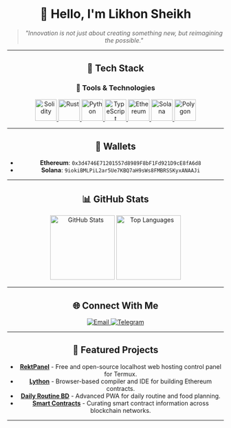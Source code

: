 <div align="center">

# 👋 Hello, I'm **Likhon Sheikh**  
> _"Innovation is not just about creating something new, but reimagining the possible."_

---

## 🚀 Tech Stack  
### 🔧 Tools & Technologies  
<div align="center">
  <a href="https://soliditylang.org/" target="_blank">
    <img src="https://cdn.jsdelivr.net/gh/devicons/devicon/icons/solidity/solidity-original.svg" width="50" alt="Solidity" />
  </a>
  <a href="https://www.rust-lang.org/" target="_blank">
    <img src="https://cdn.jsdelivr.net/gh/devicons/devicon/icons/rust/rust-plain.svg" width="50" alt="Rust" />
  </a>
  <a href="https://www.python.org/" target="_blank">
    <img src="https://cdn.jsdelivr.net/gh/devicons/devicon/icons/python/python-original.svg" width="50" alt="Python" />
  </a>
  <a href="https://www.typescriptlang.org/" target="_blank">
    <img src="https://cdn.jsdelivr.net/gh/devicons/devicon/icons/typescript/typescript-original.svg" width="50" alt="TypeScript" />
  </a>
  <a href="https://ethereum.org/" target="_blank">
    <img src="https://cryptologos.cc/logos/ethereum-eth-logo.svg" width="50" alt="Ethereum" />
  </a>
  <a href="https://solana.com/" target="_blank">
    <img src="https://cryptologos.cc/logos/solana-sol-logo.svg" width="50" alt="Solana" />
  </a>
  <a href="https://polygon.technology/" target="_blank">
    <img src="https://cryptologos.cc/logos/polygon-matic-logo.svg" width="50" alt="Polygon" />
  </a>
</div>

---

## 🔐 Wallets  
- **Ethereum**: `0x3d4746E71201557d8989F8bF1Fd921D9cE8fA6d8`  
- **Solana**: `9iokiBMLPiL2ar5Ue7KBQ7aH9sWs8FMBRSSKyxANAAJi`

---

## 📊 GitHub Stats  
<div align="center">
  <img src="https://github-readme-stats.vercel.app/api?username=likhonsh3ikh&show_icons=true&theme=radical" alt="GitHub Stats" height="150" />
  <img src="https://github-readme-stats.vercel.app/api/top-langs/?username=likhonsh3ikh&layout=compact&theme=radical" alt="Top Languages" height="150" />
</div>

---

## 🌐 Connect With Me
<a href="mailto:isaac.likhon@yahoo.com">
  <img src="https://img.shields.io/badge/Email-D14836?style=for-the-badge&logo=gmail&logoColor=white" alt="Email" />
</a>
<a href="https://t.me/RektDevelopers">
  <img src="https://img.shields.io/badge/Telegram-0088CC?style=for-the-badge&logo=telegram&logoColor=white" alt="Telegram" />
</a>

---

## 🚀 Featured Projects
- **[RektPanel](https://github.com/Rekt-Developer/RektPanel)** - Free and open-source localhost web hosting control panel for Termux.
- **[Lython](https://github.com/Livenium/Lython)** - Browser-based compiler and IDE for building Ethereum contracts.
- **[Daily Routine BD](https://github.com/Rekt-Developer/Daily-Routine-BD)** - Advanced PWA for daily routine and food planning.
- **[Smart Contracts](https://github.com/Rekt-Developer/smart-contracts)** - Curating smart contract information across blockchain networks.

---

<!-- Meta Tags for SEO and Social Media -->

<meta name="title" content="Likhon Sheikh - Innovator & Developer">
<meta name="description" content="Likhon Sheikh is a passionate software developer working with blockchain technologies like Solidity, Rust, Ethereum, and Solana. Explore his projects and contributions on GitHub.">
<meta name="keywords" content="Likhon Sheikh, Blockchain Developer, Solidity, Rust, Ethereum, Solana, TypeScript, Python, Web3, GitHub">
<meta name="author" content="Likhon Sheikh">
<meta name="robots" content="index, follow">
<meta name="viewport" content="width=device-width, initial-scale=1.0">
<meta name="theme-color" content="#4CAF50">

<!-- Open Graph Tags for Social Media (Facebook, LinkedIn, etc.) -->
<meta property="og:type" content="website">
<meta property="og:title" content="Likhon Sheikh - Innovator & Developer">
<meta property="og:description" content="Likhon Sheikh is a passionate software developer working with blockchain technologies like Solidity, Rust, Ethereum, and Solana. Explore his projects and contributions on GitHub.">
<meta property="og:image" content="https://avatars.githubusercontent.com/u/69582352?v=4">
<meta property="og:url" content="https://github.com/likhonsh3ikh">
<meta property="og:site_name" content="Likhon Sheikh - GitHub">

<!-- Twitter Card Tags -->
<meta name="twitter:card" content="summary_large_image">
<meta name="twitter:title" content="Likhon Sheikh - Innovator & Developer">
<meta name="twitter:description" content="Likhon Sheikh is a passionate software developer working with blockchain technologies like Solidity, Rust, Ethereum, and Solana. Explore his projects and contributions on GitHub.">
<meta name="twitter:image" content="https://avatars.githubusercontent.com/u/69582352?v=4">
<meta name="twitter:site" content="@likhonsh3ikh">

<!-- Favicon and Icons -->
<link rel="icon" href="https://avatars.githubusercontent.com/u/69582352?v=4" type="image/png">
